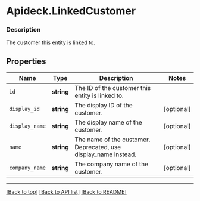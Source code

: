 # Apideck.LinkedCustomer

### Description

The customer this entity is linked to.

## Properties
Name | Type | Description | Notes
------------ | ------------- | ------------- | -------------
`id` | **string** | The ID of the customer this entity is linked to. | 
`display_id` | **string** | The display ID of the customer. | [optional] 
`display_name` | **string** | The display name of the customer. | [optional] 
`name` | **string** | The name of the customer. Deprecated, use display_name instead. | [optional] 
`company_name` | **string** | The company name of the customer. | [optional] 





---

[[Back to top]](#) [[Back to API list]](../../../../README.md#documentation-for-api-endpoints) [[Back to README]](../../../../README.md)


